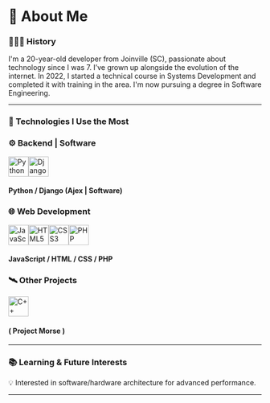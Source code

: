 # 👋 About Me

### 👨🏼‍💻 History  
I'm a 20-year-old developer from Joinville (SC), passionate about technology since I was 7. I’ve grown up alongside the evolution of the internet. In 2022, I started a technical course in Systems Development and completed it with training in the area. I'm now pursuing a degree in Software Engineering.

---

### 🧰 Technologies I Use the Most

### ⚙️ Backend | Software  
<img src="https://cdn.jsdelivr.net/gh/devicons/devicon/icons/python/python-original.svg" width="40" alt="Python"/><img src="https://cdn.jsdelivr.net/gh/devicons/devicon/icons/django/django-plain.svg" width="40" alt="Django"/>  
#### Python / Django (Ajex | Software)

### 🌐 Web Development  
<img src="https://cdn.jsdelivr.net/gh/devicons/devicon/icons/javascript/javascript-original.svg" width="40" alt="JavaScript"/><img src="https://cdn.jsdelivr.net/gh/devicons/devicon/icons/html5/html5-original.svg" width="40" alt="HTML5"/><img src="https://cdn.jsdelivr.net/gh/devicons/devicon/icons/css3/css3-original.svg" width="40" alt="CSS3"/><img src="https://cdn.jsdelivr.net/gh/devicons/devicon/icons/php/php-original.svg" width="40" alt="PHP"/>  
#### JavaScript / HTML / CSS / PHP

### 🛰️ Other Projects  
<img src="https://cdn.jsdelivr.net/gh/devicons/devicon/icons/cplusplus/cplusplus-original.svg" width="40" alt="C++"/>  

#### ( Project Morse )

---

### 📚 Learning & Future Interests

💡 Interested in software/hardware architecture for advanced performance.

---
